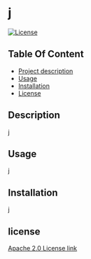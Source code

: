# j
[![License](https://img.shields.io/badge/License-Apache_2.0-blue.svg)](https://opensource.org/licenses/Apache-2.0)

## Table Of Content
- [Project description](#Description)
- [Usage](#Usage)
- [Installation](#Installation)
- [License](#License)

## Description 
j

## Usage
j

## Installation
j

## license
[Apache 2.0 License link](https://opensource.org/licenses/Apache-2.0)
